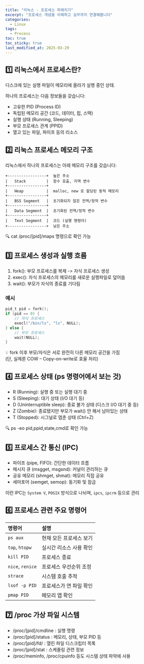 ```yaml
---
title: "리눅스 - 프로세스 파헤치기"
excerpt: "프로세스 개념을 이해하고 실무까지 연결해봅니다"
categories:
  - Linux
tags:
  - Process
toc: true
toc_sticky: true
last_modified_at: 2025-03-29
---
```


## 1️⃣ 리눅스에서 프로세스란?

디스크에 있는 실행 파일이 메모리에 올라가 실행 중인 상태.

하나의 프로세스는 다음 정보들을 갖습니다:
- 고유한 PID (Process ID)
- 독립된 메모리 공간 (코드, 데이터, 힙, 스택)
- 실행 상태 (Running, Sleeping)
- 부모 프로세스 관계 (PPID)
- 열고 있는 파일, 파이프 등의 리소스

## 2️⃣ 리눅스 프로세스 메모리 구조

리눅스에서 하나의 프로세스는 아래 메모리 구조를 갖습니다:

```text
+-----------------+  높은 주소
|   Stack         |  함수 호출, 지역 변수
+-----------------+
|   Heap          |  malloc, new 로 할당된 동적 메모리
+-----------------+
|   BSS Segment   |  초기화되지 않은 전역/정적 변수
+-----------------+
|   Data Segment  |  초기화된 전역/정적 변수
+-----------------+
|   Text Segment  |  코드 (실행 명령어)
+-----------------+  낮은 주소
```
🔍 cat /proc/[pid]/maps 명령으로 확인 가능

## 3️⃣ 프로세스 생성과 실행 흐름

1. fork(): 부모 프로세스를 복제 -> 자식 프로세스 생성
2. exec(): 자식 프로세스의 메모리를 새로운 실행파일로 덮어씀
3. wait(): 부모가 자식의 종료를 기다림

### 예시

```C
pid_t pid = fork();
if (pid == 0) {
    // 자식 프로세스
    execl("/bin/ls", "ls", NULL);
} else {
    // 부모 프로세스
    wait(NULL);
}
```
💡 fork 이후 부모/자식은 서로 완전히 다른 메모리 공간을 가짐   
(단, 실제론 COW – Copy-on-write로 효율 처리)

## 4️⃣ 프로세스 상태 (ps 명령어에서 보는 것)

- R (Running): 실행 중 또는 실행 대기 중
- S (Sleeping): 대기 상태 (I/O 대기 등)
- D (Uninterruptible sleep): 종료 불가 상태 (디스크 I/O 대기 중 등)
- Z (Zombie): 종료됐지만 부모가 wait() 안 해서 남아있는 상태
- T (Stopped): 시그널로 멈춘 상태 (Ctrl+Z)

🔍 ps -eo pid,ppid,state,cmd로 확인 가능

## 5️⃣ 프로세스 간 통신 (IPC)

- 파이프 (pipe, FIFO): 간단한 데이터 흐름
- 메시지 큐 (msgget, msgsnd): 커널이 관리하는 큐
- 공유 메모리 (shmget, shmat): 메모리 직접 공유
- 세마포어 (semget, semop): 동기화 및 잠금

이런 IPC는 `System V`, `POSIX` 방식으로 나뉘며, `ipcs`, `ipcrm` 등으로 관리

## 6️⃣ 프로세스 관련 주요 명령어

| 명령어              | 설명            |
|:-----------------|:--------------|
| `ps aux`         | 현재 모든 프로세스 보기 |
| `top`, `htopw`   | 실시간 리소스 사용 확인 |
| `kill PID`       | 프로세스 종료       |
| `nice`, `renice` | 프로세스 우선순위 조정  |
| `strace`         | 시스템 호출 추적     |
| `lsof -p PID`    | 프로세스가 연 파일 확인 |
| `pmap PID`        | 메모리 앱 확인      |

## 7️⃣ /proc 가상 파일 시스템

- /proc/[pid]/cmdline : 실행 명령
- /proc/[pid]/status : 메모리, 상태, 부모 PID 등
- /proc/[pid]/fd/ : 열린 파일 디스크립터 목록
- /proc/[pid]/stat : 스케줄링 관련 정보
- /proc/meminfo, /proc/cpuinfo 등도 시스템 상태 파악에 사용
